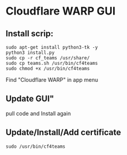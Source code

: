 # Cloudflare WARP GUI

## Install scrip:

```
sudo apt-get install python3-tk -y
python3 install.py
sudo cp -r cf_teams /usr/share/
sudo cp teams.sh /usr/bin/cf4teams
sudo chmod +x /usr/bin/cf4teams
```

Find "Cloudflare WARP" in app menu

## Update GUI"


pull code and Install again


## Update/Install/Add certificate

`sudo /usr/bin/cf4teams`


